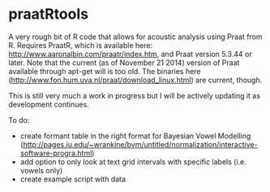 praatRtools
===========

A very rough bit of R code that allows for acoustic analysis using Praat from R. Requires PraatR, which is available here: http://www.aaronalbin.com/praatr/index.htm, and Praat version 5.3.44 or later. Note that the current (as of November 21 2014) version of Praat available through apt-get will is too old. The binaries here (http://www.fon.hum.uva.nl/praat/download_linux.html) are current, though.  

This is still very much a work in progress but I will be actively updating it as development continues. 

To do: 
- create formant table in the right format for Bayesian Vowel Modelling (http://pages.iu.edu/~wrankine/bvm/untitled/normalization/interactive-software-progra.html)
- add option to only look at text grid intervals with specific labels (i.e. vowels only)
- create example script with data 
